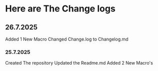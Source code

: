 # Here are The Change logs
## 26.7.2025
Added 1 New Macro
Changed Change.log to Changelog.md
### 25.7.2025
Created The repository
Updated the Readme.md
Added 2 New Macro's
